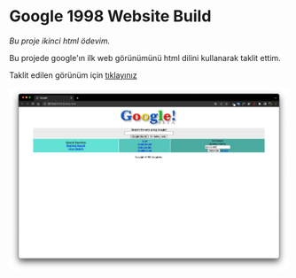 # Google 1998 Website Build

*Bu proje ikinci html ödevim.*

Bu projede google'ın ilk web görünümünü html dilini kullanarak taklit ettim.

Taklit edilen görünüm için [tıklayınız](https://web.archive.org/web/19981202230410if_/http://www.google.com/)

![Proje Görüntüsü](/img/Google%201998.png)